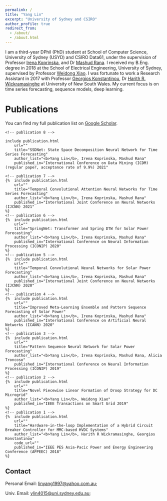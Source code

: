 ```yaml
---
permalink: /
title: "Yang Lin"
excerpt: "University of Sydney and CSIRO"
author_profile: true
redirect_from: 
  - /about/
  - /about.html
---
```


I am a third-year DPhil (PhD) student at School of Computer Science, University of Sydney (USYD) and CSIRO Data61, under the supervision of Professor [Irena Koprinska](https://www.sydney.edu.au/engineering/about/our-people/academic-staff/irena-koprinska.html), and Dr [Mashud Rana](https://people.csiro.au/r/m/mdmashud-rana). I received my B.Eng. degree in 2018 at the School of Electrical Engineering, University of Sydney, supervised by Professor [Weidong Xiao](https://www.sydney.edu.au/engineering/about/our-people/academic-staff/weidong-xiao.html). I was fortunate to work a Research Assistant  in 2017 with Professor [Georgios Konstantinou](https://research.unsw.edu.au/people/dr-georgios-konstantinou), Dr [Harith R. Wickramasinghe](https://www.unsw.edu.au/engineering/our-people/harith-wickramasinghe) at University of New South Wales. 
My current focus is on time series forecasting, sequence models, deep learning.


Publications
======
You can find my full publication list on [Google Scholar](https://scholar.google.com/citations?user=PoAvGRMAAAAJ).

<!-- <table width="100%"> -->
	<!-- publication 8 -->
<!-- 	{%   -->
	include publication.html 
		url=""
		title="SSDNet: State Space Decomposition Neural Network for Time Series Forecasting" 
		author_list="<b>Yang Lin</b>, Irena Koprinska, Mashud Rana"
		published_in="International Conference on Data Mining (ICDM) (regular paper, acceptance rate of 9.9%) 2021"
<!-- 	%} -->
	<!-- publication 7 -->
	{%  include publication.html 
		url=""
		title="Temporal Convolutional Attention Neural Networks for Time Series Forecasting" 
		author_list="<b>Yang Lin</b>, Irena Koprinska, Mashud Rana"
		published_in="International Joint Conference on Neural Networks (IJCNN) 2021"
	%}	
	<!-- publication 6 -->
	{%  include publication.html 
		url=""
		title="SpringNet: Transformer and Spring DTW for Solar Power Forecasting" 
		author_list="<b>Yang Lin</b>, Irena Koprinska, Mashud Rana"
		published_in="International Conference on Neural Information Processing (ICONIP) 2020"
	%}	
	<!-- publication 5 -->
	{%  include publication.html 
		url=""
		title="Temporal Convolutional Neural Networks for Solar Power Forecasting" 
		author_list="<b>Yang Lin</b>, Irena Koprinska, Mashud Rana"
		published_in="International Joint Conference on Neural Networks (IJCNN) 2020"
	%}		
	<!-- publication 4 -->
	{%  include publication.html 
		url=""
		title="Improved Meta-Learning Ensemble and Pattern Sequence Forecasting of Solar Power" 
		author_list="<b>Yang Lin</b>, Irena Koprinska, Mashud Rana"
		published_in="International Conference on Artificial Neural Networks (ICANN) 2020"
	%}	
	<!-- publication 3 -->
	{%  include publication.html 
		url=""
		title="Pattern Sequence Neural Network for Solar Power Forecasting" 
		author_list="<b>Yang Lin</b>, Irena Koprinska, Mashud Rana, Alicia Troncoso"
		published_in="International Conference on Neural Information Processing (ICONIP) 2019"
	%}	
	<!-- publication 2 -->
	{%  include publication.html 
		url=""
		title="Novel Piecewise Linear Formation of Droop Strategy for DC Microgrid" 
		author_list="<b>Yang Lin</b>, Weidong Xiao"
		published_in="IEEE Transactions on Smart Grid 2019"
	%}	
	<!-- publication 1 -->
	{%  include publication.html 
		url=""
		title="Hardware-in-the-loop Implementation of a Hybrid Circuit Breaker Controller for MMC-based HVDC Systems" 
		author_list="<b>Yang Lin</b>, Harith R Wickramasinghe, Georgios Konstantinou"
		code_url=""
		published_in="IEEE PES Asia-Pacic Power and Energy Engineering Conference (APPEEC) 2018"
	%}		
<!-- </table> -->


## Contact
Personal Email: [linyang1997@yahoo.com.au](linyang1997@yahoo.com.au);

Univ. Email: [ylin4015@uni.sydney.edu.au](mailto:ylin4015@uni.sydney.edu.au);
